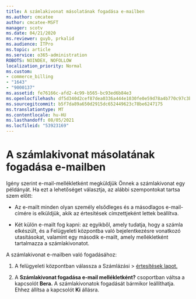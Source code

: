 ```yaml
---
title: A számlakivonat másolatának fogadása e-mailben
ms.author: cmcatee
author: cmcatee-MSFT
manager: scotv
ms.date: 04/21/2020
ms.reviewer: guyb, prkalid
ms.audience: ITPro
ms.topic: article
ms.service: o365-administration
ROBOTS: NOINDEX, NOFOLLOW
localization_priority: Normal
ms.custom:
- commerce_billing
- "1643"
- "9000137"
ms.assetid: fe76166c-afd2-4c99-b565-bc93ed6b84e3
ms.openlocfilehash: df5d340d2cef87dea0336a444e1030fe0e59d78a4b770c97c3bce2cdd0802848
ms.sourcegitcommit: b5f7da89a650d2915dc652449623c78be6247175
ms.translationtype: MT
ms.contentlocale: hu-HU
ms.lasthandoff: 08/05/2021
ms.locfileid: "53923169"
---
```

# <a name="receive-copy-of-your-billing-statement-in-email"></a>A számlakivonat másolatának fogadása e-mailben

Igény szerint e-mail-mellékletként megküldjük Önnek a számlakivonat egy példányát. Ha ezt a lehetőséget választja, az alábbi szempontokat tartsa szem előtt:
  
- Az e-mailt minden olyan személy elsődleges és a másodlagos e-mail-címére is elküldjük, akik az értesítések címzettjeként lettek beállítva.

- Két külön e-mailt fog kapni: az egyikből, amely tudatja, hogy a számla elkészült, és a Felügyeleti központba való bejelentkezésre vonatkozó utasításokat, valamint egy második e-mailt, amely mellékletként tartalmazza a számlakivonatot.

A számlakivonat e-mailben való fogadásához:
  
1. A felügyeleti központban válassza  a Számlázási \> [értesítések lapot.](https://go.microsoft.com/fwlink/p/?linkid=853212)

2. A **Számlakivonat fogadása e-mail mellékletként?** csoportban váltsa a kapcsolót **Bera.** A számlakivonatok fogadását bármikor leállíthatja. Ehhez állítsa a kapcsolót **Ki** állásra.